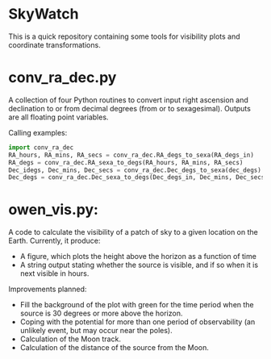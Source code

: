# SkyWatch

This is a quick repository containing some tools for visibility plots and coordinate transformations.

#
# conv_ra_dec.py

A collection of four Python routines to convert input right ascension and declination to or from decimal degrees (from or to sexagesimal). Outputs are all floating point variables.

Calling examples:

```python
import conv_ra_dec
RA_hours, RA_mins, RA_secs = conv_ra_dec.RA_degs_to_sexa(RA_degs_in)
RA_degs = conv_ra_dec.RA_sexa_to_degs(RA_hours, RA_mins, RA_secs)
Dec_idegs, Dec_mins, Dec_secs = conv_ra_dec.Dec_degs_to_sexa(dec_degs)
Dec_degs = conv_ra_dec.Dec_sexa_to_degs(Dec_degs_in, Dec_mins, Dec_secs)
```

# 
# owen_vis.py:

A code to calculate the visibility of a patch of sky to a given location on the Earth. Currently, it produce:

* A figure, which plots the height above the horizon as a function of time
* A string output stating whether the source is visible, and if so when it is next visible in hours.

Improvements planned:

* Fill the background of the plot with green for the time period when the source is 30 degrees or more above the horizon.
* Coping with the potential for more than one period of observability (an unlikely event, but may occur near the poles).
* Calculation of the Moon track.
* Calculation of the distance of the source from the Moon.


```
